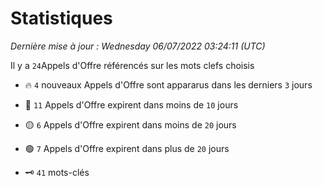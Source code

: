 # Statistiques


_Dernière mise à jour : Wednesday 06/07/2022 03:24:11 (UTC)_ 

Il y a `24`Appels d'Offre référencés sur les mots clefs choisis

- 🔥 `4` nouveaux Appels d'Offre sont appararus dans les derniers `3` jours
- 🔴  `11` Appels d'Offre expirent dans moins de `10` jours
- 🟡  `6` Appels d'Offre expirent dans moins de `20` jours
- 🟢  `7` Appels d'Offre expirent dans plus de `20` jours

- 🗝 `41` mots-clés